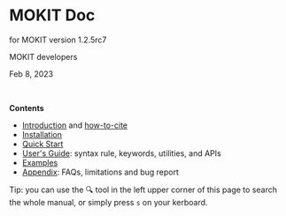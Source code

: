 # MOKIT Doc

for MOKIT version 1.2.5rc7

MOKIT developers

Feb 8, 2023

<br>

**Contents**

- [Introduction](./chap1_intro.md) and [how-to-cite](./chap1-2.md)
- [Installation](./chap2_install.md)
- [Quick Start](./chap3_quick.md)
- [User's Guide](./chap4_guide.md): syntax rule, keywords, utilities, and APIs
- [Examples](./chap5_example.md)
- [Appendix](./chap_appdx.md): FAQs, limitations and bug report

Tip: you can use the &#128269; tool in the left upper corner of this page to search the whole manual, or simply press `s` on your kerboard. 
